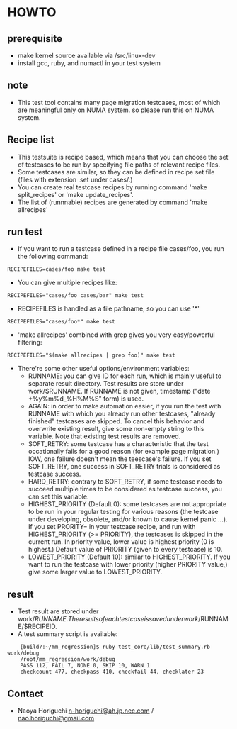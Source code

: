 HOWTO
=====

## prerequisite
- make kernel source available via /src/linux-dev
- install gcc, ruby, and numactl in your test system

## note
- This test tool contains many page migration testcases, most of which are
  meaningful only on NUMA system. so please run this on NUMA system.

## Recipe list
- This testsuite is recipe based, which means that you can choose the set of
  testcases to be run by specifying file paths of relevant recipe files.
- Some testcases are similar, so they can be defined in recipe set file
  (files with extension .set under cases/.)
- You can create real testcase recipes by running command 'make split_recipes'
  or 'make update_recipes'.
- The list of (runnnable) recipes are generated by command 'make allrecipes'

## run test
- If you want to run a testcase defined in a recipe file cases/foo, you run
  the following command:
```
RECIPEFILES=cases/foo make test
```

- You can give multiple recipes like:
```
RECIPEFILES="cases/foo cases/bar" make test
```
- RECIPEFILES is handled as a file pathname, so you can use '*'
```
RECIPEFILES="cases/foo*" make test
```

- 'make allrecipes' combined with grep gives you very easy/powerful filtering:
```
RECIPEFILES="$(make allrecipes | grep foo)" make test
```

- There're some other useful options/environment variables:
  - RUNNAME: you can give ID for each run, which is mainly useful to separate
    result directory. Test results are store under work/$RUNNAME. If RUNNAME
    is not given, timestamp ("date +%y%m%d_%H%M%S" form) is used.
  - AGAIN: in order to make automation easier, if you run the test with RUNNAME
    with which you already run other testcases, "already finished" testcases
    are skipped. To cancel this behavior and overwrite existing result, give
    some non-empty string to this variable. Note that existing test results
    are removed.
  - SOFT_RETRY: some testcase has a characteristic that the test occationally
    fails for a good reason (for example page migration.) IOW, one failure
    doesn't mean the teescase's failure. If you set SOFT_RETRY, one success
    in SOFT_RETRY trials is considered as testcase success.
  - HARD_RETRY: contrary to SOFT_RETRY, if some testcase needs to succeed
    multiple times to be considered as testcase success, you can set this
    variable.
  - HIGHEST_PRIORITY (Default 0): some testcases are not appropriate to be
    run in your regular testing for various reasons (the testcase under
    developing, obsolete, and/or known to cause kernel panic ...).
    If you set PRORITY= in your testcase recipe, and run with
    HIGHEST_PRIORITY (>= PRIORITY), the testcases is skipped in the current
    run. In priority value, lower value is highest priority (0 is highest.)
    Default value of PRIORITY (given to every testcase) is 10.
  - LOWEST_PRIORITY (Default 10): similar to HIGHEST_PRIORITY. If you want
    to run the testcase with lower priority (higher PRIORITY value,) give
    some larger value to LOWEST_PRIORITY.

## result
- Test result are stored under work/$RUNNAME. The results of each testcase
  is saved under work/$RUNNAME/$RECIPEID.
- A test summary script is available:
```
    [build7:~/mm_regression]$ ruby test_core/lib/test_summary.rb work/debug
    /root/mm_regression/work/debug
    PASS 112, FAIL 7, NONE 0, SKIP 10, WARN 1
    checkcount 477, checkpass 410, checkfail 44, checklater 23
```

## Contact
- Naoya Horiguchi <n-horiguchi@ah.jp.nec.com> / <nao.horiguchi@gmail.com>
